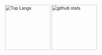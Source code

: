 <p align="left"> 
  <img alt="Top Langs" height="150px" src="https://github-readme-stats.vercel.app/api/top-langs/?username=potistudio&layout=compact&show_icons=true" />
  <img alt="github stats" height="150px" src="https://github-readme-stats.vercel.app/api?username=potistudio&show_icons=true&count_private=true&include_all_commits=true" />
</p>

<!---
POTI/potistudio is a ✨ special ✨ repository because its `README.md` (this file) appears on your GitHub profile.
You can click the Preview link to take a look at your changes.
--->
